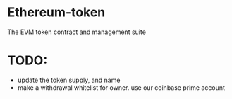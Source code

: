 # Ethereum-token
The EVM token contract and management suite

# TODO:
- update the token supply, and name
- make a withdrawal whitelist for owner. use our coinbase prime account